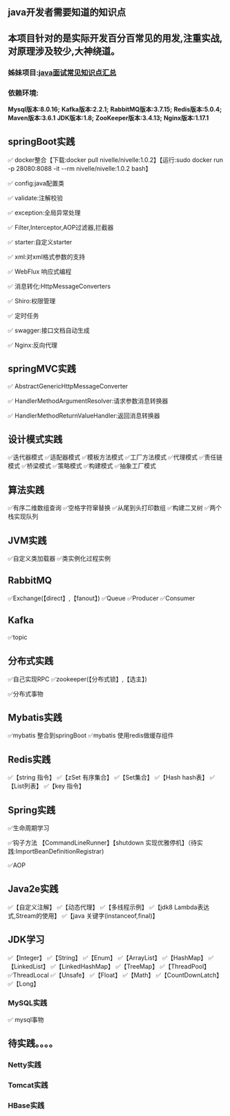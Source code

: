 ## java开发者需要知道的知识点
## 本项目针对的是实际开发百分百常见的用发,注重实战,对原理涉及较少,大神绕道。

### 姊妹项目:[java面试常见知识点汇总](http://nivelle.me/javaInterview/)

### 依赖环境:


**Mysql版本:8.0.16;**
**Kafka版本:2.2.1;** 
**RabbitMQ版本:3.7.15;** 
**Redis版本:5.0.4;** 
**Maven版本:3.6.1** 
**JDK版本:1.8;**
**ZooKeeper版本:3.4.13;**
**Nginx版本:1.17.1**



## springBoot实践

✅ docker整合【下载:docker pull nivelle/nivelle:1.0.2】【运行:sudo docker run -p 28080:8088 -it --rm nivelle/nivelle:1.0.2 bash】

✅ config:java配置类

✅ validate:注解校验

✅ exception:全局异常处理

✅ Filter,Interceptor,AOP过滤器,拦截器

✅ starter:自定义starter

✅ xml:对xml格式参数的支持

✅ WebFlux 响应式编程

✅ 消息转化:HttpMessageConverters

✅ Shiro:权限管理

✅ 定时任务 

✅ swagger:接口文档自动生成

✅ Nginx:反向代理


## springMVC实践

✅ AbstractGenericHttpMessageConverter 

✅ HandlerMethodArgumentResolver:请求参数消息转换器

✅ HandlerMethodReturnValueHandler:返回消息转换器

## 设计模式实践

✅迭代器模式 ✅适配器模式 ✅模板方法模式 ✅工厂方法模式 ✅代理模式 ✅责任链模式 ✅桥梁模式 ✅策略模式 ✅构建模式 ✅抽象工厂模式

## 算法实践

✅有序二维数组查询 ✅空格字符窜替换 ✅从尾到头打印数组 ✅构建二叉树 ✅两个栈实现队列

## JVM实践

✅自定义类加载器 ✅类实例化过程实例

## RabbitMQ

✅Exchange(【direct】,【fanout】) ✅Queue ✅Producer ✅Consumer

## Kafka

✅topic

## 分布式实践

✅自己实现RPC ✅zookeeper(【分布式锁】,【选主】)

✅分布式事物

## Mybatis实践

✅mybatis 整合到springBoot ✅mybatis 使用redis做缓存组件

## Redis实践

✅【string 指令】 ✅【zSet 有序集合】 ✅【Set集合】 ✅【Hash hash表】 ✅【List列表】 ✅【key 指令】

## Spring实践

✅生命周期学习

✅钩子方法 【CommandLineRunner】【shutdown 实现优雅停机】（待实践:ImportBeanDefinitionRegistrar)

✅AOP

## Java2e实践

✅【自定义注解】 ✅【动态代理】 ✅【多线程示例】 ✅【jdk8 Lambda表达式,Stream的使用】 ✅【java 关键字(instanceof,final)】

## JDK学习

✅【Integer】 ✅【String】 ✅【Enum】 ✅【ArrayList】 ✅【HashMap】 ✅【LinkedList】 ✅【LinkedHashMap】 ✅【TreeMap】 ✅【ThreadPool】 ✅ThreadLocal ✅【Unsafe】 ✅【Float】 ✅【Math】
✅【CountDownLatch】✅【Long】

### MySQL实践

✅ mysql事物


## 待实践。。。。

### Netty实践
### Tomcat实践
### HBase实践

